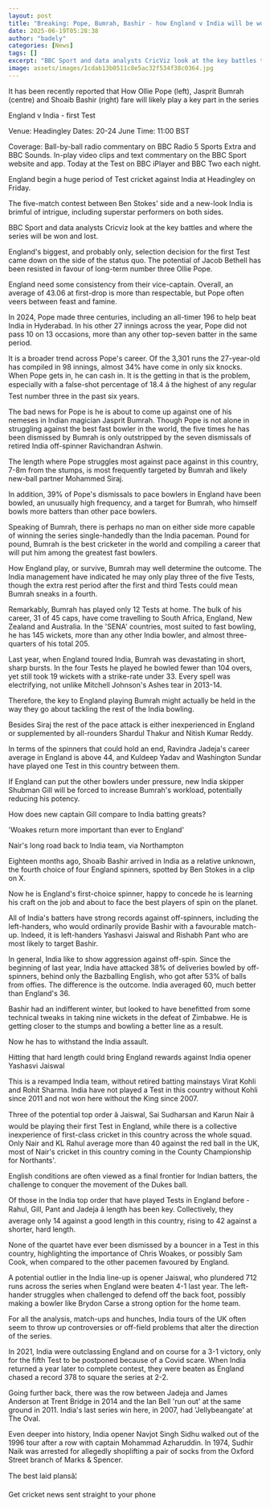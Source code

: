 ```yaml
---
layout: post
title: "Breaking: Pope, Bumrah, Bashir - how England v India will be won and lost"
date: 2025-06-19T05:28:38
author: "badely"
categories: [News]
tags: []
excerpt: "BBC Sport and data analysts CricViz look at the key battles that could decide the outcome of the England v India Test series."
image: assets/images/1cdab13b0511c8e5ac32f534f38c0364.jpg
---
```


It has been recently reported that How Ollie Pope (left), Jasprit Bumrah (centre) and Shoaib Bashir (right) fare will likely play a key part in the series

England v India - first Test

Venue: Headingley Dates: 20-24 June Time: 11:00 BST

Coverage: Ball-by-ball radio commentary on BBC Radio 5 Sports Extra and BBC Sounds. In-play video clips and text commentary on the BBC Sport website and app. Today at the Test on BBC iPlayer and BBC Two each night.

England begin a huge period of Test cricket against India at Headingley on Friday.

The five-match contest between Ben Stokes' side and a new-look India is brimful of intrigue, including superstar performers on both sides.

BBC Sport and data analysts Cricviz look at the key battles and where the series will be won and lost.

England's biggest, and probably only, selection decision for the first Test came down on the side of the status quo. The potential of Jacob Bethell has been resisted in favour of long-term number three Ollie Pope.

England need some consistency from their vice-captain. Overall, an average of 43.06 at first-drop is more than respectable, but Pope often veers between feast and famine.

In 2024, Pope made three centuries, including an all-timer 196 to help beat India in Hyderabad. In his other 27 innings across the year, Pope did not pass 10 on 13 occasions, more than any other top-seven batter in the same period.

It is a broader trend across Pope's career. Of the 3,301 runs the 27-year-old has compiled in 98 innings, almost 34% have come in only six knocks. When Pope gets in, he can cash in. It is the getting in that is the problem, especially with a false-shot percentage of 18.4 â the highest of any regular Test number three in the past six years.

The bad news for Pope is he is about to come up against one of his nemeses in Indian magician Jasprit Bumrah. Though Pope is not alone in struggling against the best fast bowler in the world, the five times he has been dismissed by Bumrah is only outstripped by the seven dismissals of retired India off-spinner Ravichandran Ashwin.

The length where Pope struggles most against pace against in this country, 7-8m from the stumps, is most frequently targeted by Bumrah and likely new-ball partner Mohammed Siraj.

In addition, 39% of Pope's dismissals to pace bowlers in England have been bowled, an unusually high frequency, and a target for Bumrah, who himself bowls more batters than other pace bowlers.

Speaking of Bumrah, there is perhaps no man on either side more capable of winning the series single-handedly than the India paceman. Pound for pound, Bumrah is the best cricketer in the world and compiling a career that will put him among the greatest fast bowlers.

How England play, or survive, Bumrah may well determine the outcome. The India management have indicated he may only play three of the five Tests, though the extra rest period after the first and third Tests could mean Bumrah sneaks in a fourth.

Remarkably, Bumrah has played only 12 Tests at home. The bulk of his career, 31 of 45 caps, have come travelling to South Africa, England, New Zealand and Australia. In the 'SENA' countries, most suited to fast bowling, he has 145 wickets, more than any other India bowler, and almost three-quarters of his total 205.

Last year, when England toured India, Bumrah was devastating in short, sharp bursts. In the four Tests he played he bowled fewer than 104 overs, yet still took 19 wickets with a strike-rate under 33. Every spell was electrifying, not unlike Mitchell Johnson's Ashes tear in 2013-14.

Therefore, the key to England playing Bumrah might actually be held in the way they go about tackling the rest of the India bowling.

Besides Siraj the rest of the pace attack is either inexperienced in England or supplemented by all-rounders Shardul Thakur and Nitish Kumar Reddy.

In terms of the spinners that could hold an end, Ravindra Jadeja's career average in England is above 44, and Kuldeep Yadav and Washington Sundar have played one Test in this country between them.

If England can put the other bowlers under pressure, new India skipper Shubman Gill will be forced to increase Bumrah's workload, potentially reducing his potency.

How does new captain Gill compare to India batting greats?

'Woakes return more important than ever to England'

Nair's long road back to India team, via Northampton

Eighteen months ago, Shoaib Bashir arrived in India as a relative unknown, the fourth choice of four England spinners, spotted by Ben Stokes in a clip on X.

Now he is England's first-choice spinner, happy to concede he is learning his craft on the job and about to face the best players of spin on the planet.

All of India's batters have strong records against off-spinners, including the left-handers, who would ordinarily provide Bashir with a favourable match-up. Indeed, it is left-handers Yashasvi Jaiswal and Rishabh Pant who are most likely to target Bashir.

In general, India like to show aggression against off-spin. Since the beginning of last year, India have attacked 38% of deliveries bowled by off-spinners, behind only the Bazballing English, who got after 53% of balls from offies. The difference is the outcome. India averaged 60, much better than England's 36.

Bashir had an indifferent winter, but looked to have benefitted from some technical tweaks in taking nine wickets in the defeat of Zimbabwe. He is getting closer to the stumps and bowling a better line as a result.

Now he has to withstand the India assault.

Hitting that hard length could bring England rewards against India opener Yashasvi Jaiswal

This is a revamped India team, without retired batting mainstays Virat Kohli and Rohit Sharma. India have not played a Test in this country without Kohli since 2011 and not won here without the King since 2007.

Three of the potential top order â Jaiswal, Sai Sudharsan and Karun Nair â would be playing their first Test in England, while there is a collective inexperience of first-class cricket in this country across the whole squad. Only Nair and KL Rahul average more than 40 against the red ball in the UK, most of Nair's cricket in this country coming in the County Championship for Northants'.

English conditions are often viewed as a final frontier for Indian batters, the challenge to conquer the movement of the Dukes ball.

Of those in the India top order that have played Tests in England before - Rahul, Gill, Pant and Jadeja â length has been key. Collectively, they average only 14 against a good length in this country, rising to 42 against a shorter, hard length.

None of the quartet have ever been dismissed by a bouncer in a Test in this country, highlighting the importance of Chris Woakes, or possibly Sam Cook, when compared to the other pacemen favoured by England.

A potential outlier in the India line-up is opener Jaiswal, who plundered 712 runs across the series when England were beaten 4-1 last year. The left-hander struggles when challenged to defend off the back foot, possibly making a bowler like Brydon Carse a strong option for the home team.

For all the analysis, match-ups and hunches, India tours of the UK often seem to throw up controversies or off-field problems that alter the direction of the series.

In 2021, India were outclassing England and on course for a 3-1 victory, only for the fifth Test to be postponed because of a Covid scare. When India returned a year later to complete contest, they were beaten as England chased a record 378 to square the series at 2-2.

Going further back, there was the row between Jadeja and James Anderson at Trent Bridge in 2014 and the Ian Bell 'run out' at the same ground in 2011. India's last series win here, in 2007, had 'Jellybeangate' at The Oval.

Even deeper into history, India opener Navjot Singh Sidhu walked out of the 1996 tour after a row with captain Mohammad Azharuddin. In 1974, Sudhir Naik was arrested for allegedly shoplifting a pair of socks from the Oxford Street branch of Marks & Spencer.

The best laid plansâ¦

Get cricket news sent straight to your phone

